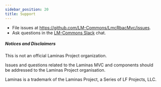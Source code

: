 ```yaml
---
sidebar_position: 20
title: Support
---
```


- File issues at https://github.com/LM-Commons/LmcRbacMvc/issues.
- Ask questions in the [LM-Commons Slack](https://join.slack.com/t/lm-commons/shared_invite/zt-2gankt2wj-FTS45hp1W~JEj1tWvDsUHQ) chat.


##### Notices and Disclaimers
This is not an official Laminas Project organization.

Issues and questions related to the Laminas MVC and components
should be addressed to the Laminas Project organisation.

Laminas is a trademark of the Laminas Project, a Series of LF Projects, LLC.

